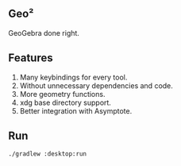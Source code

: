 ## Geo²

GeoGebra done right.

## Features

1. Many keybindings for every tool.
2. Without unnecessary dependencies and code.
3. More geometry functions.
3. xdg base directory support.
3. Better integration with Asymptote.

## Run

```
./gradlew :desktop:run
```
